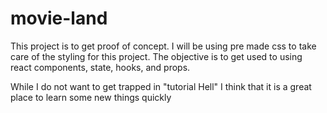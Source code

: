 # movie-land

This project is to get proof of concept.
I will be using pre made css to take care of the styling for this project.
The objective is to get used to using react components, state, hooks, and props.

While I do not want to get trapped in "tutorial Hell" I think that it is a great place to learn some new things quickly
